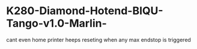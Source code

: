 # K280-Diamond-Hotend-BIQU-Tango-v1.0-Marlin-
cant even home printer heeps reseting when any max endstop is triggered
